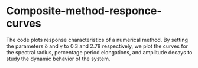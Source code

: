 # Composite-method-responce-curves
The code plots response characteristics of a numerical method. By setting the parameters δ and γ to 0.3 and 2.78 respectively, we plot the curves for the spectral radius, percentage period elongations, and amplitude decays to study the dynamic behavior of the system.

